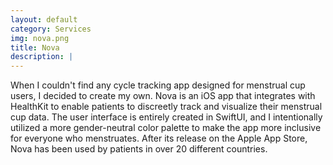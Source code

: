 ```yaml
---
layout: default
category: Services
img: nova.png
title: Nova
description: |
---
```

When I couldn't find any cycle tracking app designed for menstrual cup users, I decided to create my own. Nova is an iOS app that integrates with HealthKit to enable patients to discreetly track and visualize their menstrual cup data. The user interface is entirely created in SwiftUI, and I intentionally utilized a more gender-neutral color palette to make the app more inclusive for everyone who menstruates. After its release on the Apple App Store, Nova has been used by patients in over 20 different countries.